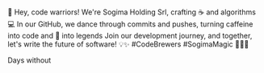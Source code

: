 👋 Hey, code warriors! We're Sogima Holding Srl, crafting ☕ and algorithms 💻 
In our GitHub, we dance through commits and pushes, turning caffeine into code and 🐞 into legends
Join our development journey, and together, let's write the future of software! 💡✨ 
#CodeBrewers #SogimaMagic 🚀👨‍💻

Days without 

